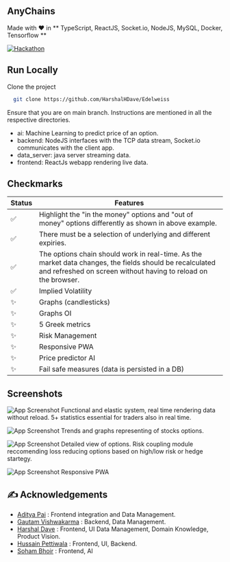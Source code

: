## AnyChains
Made with ❤️ in ** TypeScript, ReactJS, Socket.io, NodeJS, MySQL, Docker, Tensorflow **

[![Hackathon](https://img.shields.io/badge/hackathon-Edelweiss-purple.svg)]()

## Run Locally

Clone the project

```bash
  git clone https://github.com/HarshalHDave/Edelweiss
```
Ensure that you are on main branch. Instructions are mentioned in all the respective directories. 

- ai: Machine Learning to predict price of an option. 
- backend: NodeJS interfaces with the TCP data stream, Socket.io communicates with the client app.
- data_server: java server streaming data.
- frontend: ReactJs webapp rendering live data. 

## Checkmarks
| **Status** | **Features**                                                                                                                                                               |
|------------|----------------------------------------------------------------------------------------------------------------------------------------------------------------------------|
| ✅          | Highlight the "in the money" options and "out of money" options differently as shown in above example.                                                                     |
| ✅          | There must be a selection of underlying and different expiries.                                                                                                            |
| ✅          | The options chain should work in real-time. As the market data changes, the fields should be recalculated and refreshed on screen without having to reload on the browser. |
| ✅          | Implied Volatility                                                                                                                                                         |
| ✨          | Graphs (candlesticks)                                                                                                                                                      |
| ✨          | Graphs OI                                                                                                                                                                  |
| ✨          | 5 Greek metrics                                                                                                                                                            |
| ✨          | Risk Management                                                                                                                                                            |
| ✨          | Responsive PWA                                                                                                                                                             |
| ✨          | Price predictor AI                                                                                                                                                         |
| ✨          | Fail safe measures (data is persisted in a DB)                                                                                                                             |


## Screenshots
![App Screenshot](https://great-thread-anybond.surge.sh/1.jpeg)
Functional and elastic system, real time rendering data without reload. 5+ statistics essential for traders also in real time. 

![App Screenshot](https://great-thread-anybond.surge.sh/2.jpeg)
Trends and graphs representing of stocks options. 

![App Screenshot](https://great-thread-anybond.surge.sh/3.jpeg)
Detailed view of options. Risk coupling module reccomending loss reducing options based on high/low risk or hedge startegy.

![App Screenshot](https://great-thread-anybond.surge.sh/4.jpeg)
Responsive PWA


## ✍️ Acknowledgements

 - [Aditya Pai](https://github.com/adityapai18) : Frontend integration and Data Management. 
 - [Gautam Vishwakarma](https://github.com/GautamVG) : Backend, Data Management. 
 - [Harshal Dave](https://github.com/HarshalHDave) : Frontend, UI Data Management, Domain Knowledge, Product Vision.  
 - [Hussain Pettiwala](https://github.com/HarshalHDave) : Frontend, UI, Backend.
 - [Soham Bhoir](https://github.com/ThunderBolt-OS) : Frontend, AI


